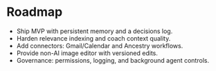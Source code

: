﻿# Roadmap

- Ship MVP with persistent memory and a decisions log.
- Harden relevance indexing and coach context quality.
- Add connectors: Gmail/Calendar and Ancestry workflows.
- Provide non-AI image editor with versioned edits.
- Governance: permissions, logging, and background agent controls.
